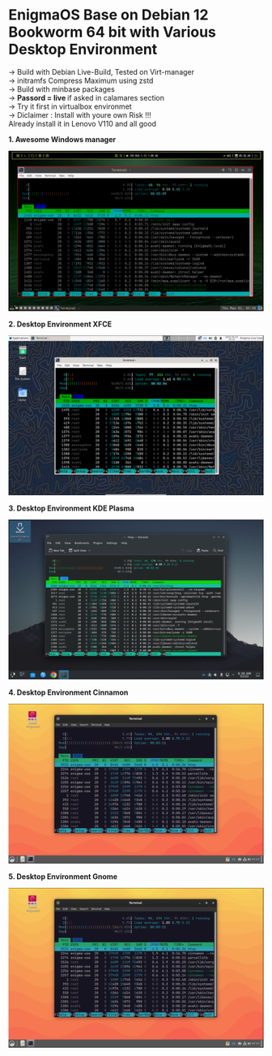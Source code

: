 <h1>EnigmaOS Base on Debian 12 Bookworm 64 bit with Various Desktop Environment</h1>

-> Build with Debian Live-Build, Tested on Virt-manager </br>
-> initramfs Compress Maximum using zstd </br>
-> Build with minbase packages </br>
-> <b>Passord = live </b> if asked in calamares section </br>
-> Try it first in virtualbox environmet </br>
-> Diclaimer : Install with youre own Risk !!! </br>
Already install it in Lenovo V110 and all good

<b>1. Awesome Windows manager</b>

 ![Awesome Windows Manager](https://github.com/EnigmaElec/EnigmaElec.github.io/blob/main/assset/EnimaOS_awesomeWM/6.png)

<b>2. Desktop Environment XFCE</b>

 ![XFCE](https://github.com/EnigmaElec/EnigmaElec.github.io/blob/main/assset/EnigmaOS_%20XFCE/Screenshot%20from%202025-05-01%2006-10-32.png)

<b>3. Desktop Environment KDE Plasma</b>

![KDE Plasma](https://github.com/EnigmaElec/EnigmaElec.github.io/blob/main/assset/EnigmaOS_Plasma/5.png)

<b>4. Desktop Environment Cinnamon</b>

![Cinnamon](https://github.com/EnigmaElec/EnigmaElec.github.io/blob/main/assset/EnigmaOS_cinammon/2.png)


<b>5. Desktop Environment Gnome</b>

![Cinnamon](https://github.com/EnigmaElec/EnigmaElec.github.io/blob/main/assset/EnigmaOS_cinammon/2.png)

